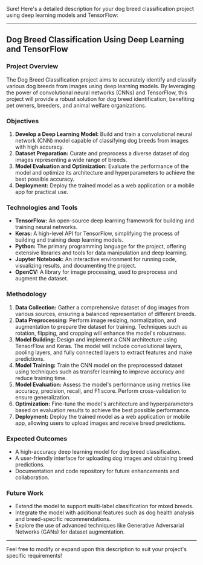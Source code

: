 Sure! Here's a detailed description for your dog breed classification project using deep learning models and TensorFlow:

---

## Dog Breed Classification Using Deep Learning and TensorFlow

### Project Overview
The Dog Breed Classification project aims to accurately identify and classify various dog breeds from images using deep learning models. By leveraging the power of convolutional neural networks (CNNs) and TensorFlow, this project will provide a robust solution for dog breed identification, benefiting pet owners, breeders, and animal welfare organizations.

### Objectives
1. **Develop a Deep Learning Model:** Build and train a convolutional neural network (CNN) model capable of classifying dog breeds from images with high accuracy.
2. **Dataset Preparation:** Curate and preprocess a diverse dataset of dog images representing a wide range of breeds.
3. **Model Evaluation and Optimization:** Evaluate the performance of the model and optimize its architecture and hyperparameters to achieve the best possible accuracy.
4. **Deployment:** Deploy the trained model as a web application or a mobile app for practical use.

### Technologies and Tools
- **TensorFlow:** An open-source deep learning framework for building and training neural networks.
- **Keras:** A high-level API for TensorFlow, simplifying the process of building and training deep learning models.
- **Python:** The primary programming language for the project, offering extensive libraries and tools for data manipulation and deep learning.
- **Jupyter Notebook:** An interactive environment for running code, visualizing results, and documenting the project.
- **OpenCV:** A library for image processing, used to preprocess and augment the dataset.

### Methodology
1. **Data Collection:** Gather a comprehensive dataset of dog images from various sources, ensuring a balanced representation of different breeds.
2. **Data Preprocessing:** Perform image resizing, normalization, and augmentation to prepare the dataset for training. Techniques such as rotation, flipping, and cropping will enhance the model's robustness.
3. **Model Building:** Design and implement a CNN architecture using TensorFlow and Keras. The model will include convolutional layers, pooling layers, and fully connected layers to extract features and make predictions.
4. **Model Training:** Train the CNN model on the preprocessed dataset using techniques such as transfer learning to improve accuracy and reduce training time.
5. **Model Evaluation:** Assess the model's performance using metrics like accuracy, precision, recall, and F1 score. Perform cross-validation to ensure generalization.
6. **Optimization:** Fine-tune the model's architecture and hyperparameters based on evaluation results to achieve the best possible performance.
7. **Deployment:** Deploy the trained model as a web application or mobile app, allowing users to upload images and receive breed predictions.

### Expected Outcomes
- A high-accuracy deep learning model for dog breed classification.
- A user-friendly interface for uploading dog images and obtaining breed predictions.
- Documentation and code repository for future enhancements and collaboration.

### Future Work
- Extend the model to support multi-label classification for mixed breeds.
- Integrate the model with additional features such as dog health analysis and breed-specific recommendations.
- Explore the use of advanced techniques like Generative Adversarial Networks (GANs) for dataset augmentation.

---

Feel free to modify or expand upon this description to suit your project's specific requirements!
